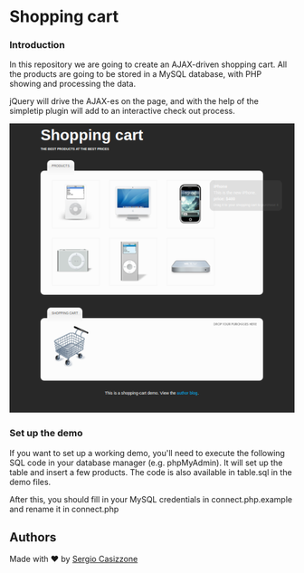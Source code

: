 # Shopping cart



### Introduction
In this repository we are going to create an AJAX-driven shopping cart. All the products are going to be stored in a MySQL database, with PHP showing and processing the data.

jQuery will drive the AJAX-es on the page, and with the help of the simpletip plugin will add to an interactive check out process.

[![Screenshot of Shopping cart](img/screenshot.png)](https://github.com/jambtc/shopping-cart)

### Set up the demo 
If you want to set up a working demo, you'll need to execute the following SQL code in your database manager (e.g. phpMyAdmin). It will set up the table and insert a few products. The code is also available in table.sql in the demo files.


After this, you should fill in your MySQL credentials in connect.php.example and rename it in connect.php





## Authors
Made with ❤️ by [Sergio Casizzone](https://sergiocasizzone.altervista.org)
